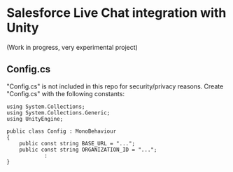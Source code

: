 # Salesforce Live Chat integration with Unity

(Work in progress, very experimental project)

## Config.cs

"Config.cs" is not included in this repo for security/privacy reasons. Create "Config.cs" with the following constants:

```
using System.Collections;
using System.Collections.Generic;
using UnityEngine;

public class Config : MonoBehaviour
{
    public const string BASE_URL = "...";
    public const string ORGANIZATION_ID = "...";
            :
}
```
